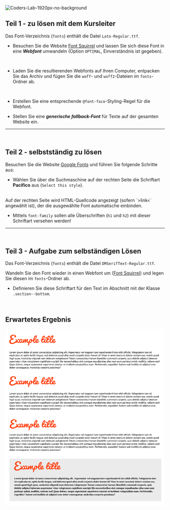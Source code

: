 ![Coders-Lab-1920px-no-background](https://user-images.githubusercontent.com/30623667/104709394-2cabee80-571f-11eb-9518-ea6a794e558e.png)



## Teil 1 - zu lösen mit dem Kursleiter

Das Font-Verzeichnis (`fonts`) enthält die Datei `Lato-Regular.ttf`.

- Besuchen Sie die Website [Font Squirrel](https://www.fontsquirrel.com/tools/webfont-generator) und lassen Sie sich
diese Font in eine ***Webfont*** umwandeln (Option `OPTIMAL`, Einverständnis ist gegeben).

<br>

- Laden Sie die resultierenden Webfonts auf Ihren Computer, entpacken Sie das Archiv und fügen Sie die `woff`- und
`woff2`-Dateien im `fonts`-Ordner ab.

<br>

- Erstellen Sie eine entsprechende `@font-face`-Styling-Regel für die Webfont.

- Stellen Sie eine ***generische fallback-Font*** für Texte auf der gesamten Website ein.

---

<br>

## Teil 2 - selbstständig zu lösen

Besuchen Sie die Website [Google Fonts](https://www.google.com/fonts) und führen Sie folgende Schritte aus:

- Wählen Sie über die Suchmaschine auf der rechten Seite die Schriftart **Pacifico** aus (`Select this style`).
<br>
Auf der rechten Seite wird HTML-Quellcode angezeigt (sofern `&gt;link&lt;` angewählt ist), der die ausgewählte Font
automatische einbinden.


- Mittels `font-family` sollen alle Überschriften (`h1` und `h2`) mit dieser Schriftart versehen werden!

---

<br>

## Teil 3 - Aufgabe zum selbständigen Lösen

Das Font-Verzeichnis (`fonts`) enthält die Datei `DMSerifText-Regular.ttf`.

Wandeln Sie den Font wieder in einen Webfont um ([Font Squirrel](https://www.fontsquirrel.com/tools/webfont-generator))
und legen Sie diesen im `fonts`-Ordner ab.

- Definieren Sie diese Schriftart für den Text im Abschnitt mit der Klasse `.section--bottom`.

<br>

## Erwartetes Ergebnis

![](images/final-look.png)

